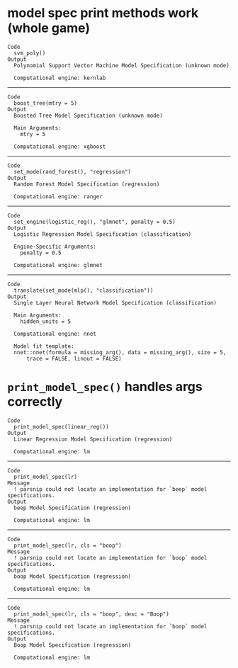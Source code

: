 # model spec print methods work (whole game)

    Code
      svm_poly()
    Output
      Polynomial Support Vector Machine Model Specification (unknown mode)
      
      Computational engine: kernlab 
      

---

    Code
      boost_tree(mtry = 5)
    Output
      Boosted Tree Model Specification (unknown mode)
      
      Main Arguments:
        mtry = 5
      
      Computational engine: xgboost 
      

---

    Code
      set_mode(rand_forest(), "regression")
    Output
      Random Forest Model Specification (regression)
      
      Computational engine: ranger 
      

---

    Code
      set_engine(logistic_reg(), "glmnet", penalty = 0.5)
    Output
      Logistic Regression Model Specification (classification)
      
      Engine-Specific Arguments:
        penalty = 0.5
      
      Computational engine: glmnet 
      

---

    Code
      translate(set_mode(mlp(), "classification"))
    Output
      Single Layer Neural Network Model Specification (classification)
      
      Main Arguments:
        hidden_units = 5
      
      Computational engine: nnet 
      
      Model fit template:
      nnet::nnet(formula = missing_arg(), data = missing_arg(), size = 5, 
          trace = FALSE, linout = FALSE)

# `print_model_spec()` handles args correctly

    Code
      print_model_spec(linear_reg())
    Output
      Linear Regression Model Specification (regression)
      
      Computational engine: lm 
      

---

    Code
      print_model_spec(lr)
    Message
      ! parsnip could not locate an implementation for `beep` model specifications.
    Output
      beep Model Specification (regression)
      
      Computational engine: lm 
      

---

    Code
      print_model_spec(lr, cls = "boop")
    Message
      ! parsnip could not locate an implementation for `boop` model specifications.
    Output
      boop Model Specification (regression)
      
      Computational engine: lm 
      

---

    Code
      print_model_spec(lr, cls = "boop", desc = "Boop")
    Message
      ! parsnip could not locate an implementation for `boop` model specifications.
    Output
      Boop Model Specification (regression)
      
      Computational engine: lm 
      

